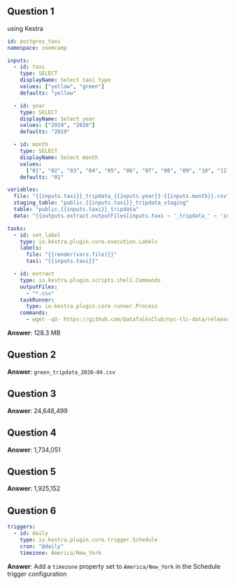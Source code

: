 ## Question 1

using Kestra

```yml
id: postgres_taxi
namespace: zoomcamp

inputs:
  - id: taxi
    type: SELECT
    displayName: Select taxi type
    values: ["yellow", "green"]
    defaults: "yellow"

  - id: year
    type: SELECT
    displayName: Select year
    values: ["2019", "2020"]
    defaults: "2019"

  - id: month
    type: SELECT
    displayName: Select month
    values:
      ["01", "02", "03", "04", "05", "06", "07", "08", "09", "10", "11", "12"]
    defaults: "01"

variables:
  file: "{{inputs.taxi}}_tripdata_{{inputs.year}}-{{inputs.month}}.csv"
  staging_table: "public.{{inputs.taxi}}_tripdata_staging"
  table: "public.{{inputs.taxi}}_tripdata"
  data: "{{outputs.extract.outputFiles[inputs.taxi ~ '_tripdata_' ~ 'inputs.year' ~ '-' ~ 'inputs.month' ~ '.csv']}}"

tasks:
  - id: set_label
    type: io.kestra.plugin.core.execution.Labels
    labels:
      file: "{{render(vars.file)}}"
      taxi: "{{inputs.taxi}}"

  - id: extract
    type: io.kestra.plugin.scripts.shell.Commands
    outputFiles:
      - "*.csv"
    taskRunner:
      type: io.kestra.plugin.core.runner.Process
    commands:
      - wget -qO- https://github.com/DataTalksClub/nyc-tlc-data/releases/download/{{inputs.taxi}}/{{render(vars.file)}}.gz | gunzip > {{render(vars.file)}}
```

**Answer**: 128.3 MB

## Question 2

**Answer**: `green_tripdata_2020-04.csv`

## Question 3

**Answer**: 24,648,499

## Question 4

**Answer**: 1,734,051

## Question 5

**Answer**: 1,925,152

## Question 6

```yml
triggers:
  - id: daily
    type: io.kestra.plugin.core.trigger.Schedule
    cron: "@daily"
    timezone: America/New_York
```

**Answer**: Add a `timezone` property set to `America/New_York` in the Schedule trigger configuration
